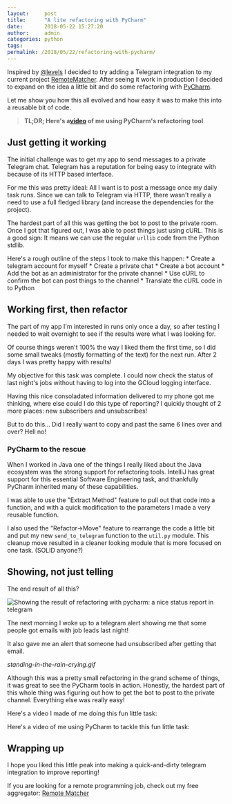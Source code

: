 ```yaml
---
layout:     post
title:      "A lite refactoring with PyCharm"
date:       2018-05-22 15:27:20
author:     admin
categories: python
tags:  
permalink: /2018/05/22/refactoring-with-pycharm/
---
```

Inspired by [@levels](http://twitter.com/levelsio) I decided to try adding a Telegram integration to my current project [RemoteMatcher](https://remotematcher.com). After seeing it work in production I decided to expand on the idea a little bit and do some refactoring with [PyCharm](https://www.jetbrains.com/pycharm/).

Let me show you how this all evolved and how easy it was to make this into a reusable bit of code.

> **TL;DR; Here's a[video](https://www.youtube.com/watch?v=EURikItXAgk) of me using PyCharm's refactoring tool**

## Just getting it working

The initial challenge was to get my app to send messages to a private Telegram chat. Telegram has a reputation for being easy to integrate with because of its HTTP based interface.

For me this was pretty ideal: All I want is to post a message once my daily task runs. Since we can talk to Telegram via HTTP, there wasn't really a need to use a full fledged library (and increase the dependencies for the project).

The hardest part of all this was getting the bot to post to the private room. Once I got that figured out, I was able to post things just using cURL. This is a good sign: It means we can use the regular `urllib` code from the Python stdlib.

Here's a rough outline of the steps I took to make this happen: * Create a telegram account for myself * Create a private chat * Create a bot account * Add the bot as an administrator for the private channel * Use cURL to confirm the bot can post things to the channel * Translate the cURL code in to Python

## Working first, then refactor

The part of my app I'm interested in runs only once a day, so after testing I needed to wait overnight to see if the results were what I was looking for.

Of course things weren't 100% the way I liked them the first time, so I did some small tweaks (mostly formatting of the text) for the next run. After 2 days I was pretty happy with results!

My objective for this task was complete. I could now check the status of last night's jobs without having to log into the GCloud logging interface.

Having this nice consoladated information delivered to my phone got me thinking, where else could I do this type of reporting? I quickly thought of 2 more places: new subscribers and unsubscribes!

But to do this... Did I really want to copy and past the same 6 lines over and over? Hell no!

### PyCharm to the rescue

When I worked in Java one of the things I really liked about the Java ecosystem was the strong support for refactoring tools. IntelliJ has great support for this essential Software Engineering task, and thankfully PyCharm inherited many of these capabilities.

I was able to use the "Extract Method" feature to pull out that code into a function, and with a quick modification to the parameters I made a very reusable function.

I also used the "Refactor->Move" feature to rearrange the code a little bit and put my new `send_to_telegram` function to the `util.py` module. This cleanup move resulted in a cleaner looking module that is more focused on one task. (SOLID anyone?)

## Showing, not just telling

The end result of all this?

![Showing the result of refactoring with pycharm: a nice status report in telegram](https://ironboundsoftware.com/blog/wp-content/uploads/2018/05/IMG_20180518_081639-420x747.jpg)

The next morning I woke up to a telegram alert showing me that some people got emails with job leads last night!

It also gave me an alert that someone had unsubscribed after getting that email.

_standing-in-the-rain-crying.gif_

Although this was a pretty small refactoring in the grand scheme of things, it was great to see the PyCharm tools in action. Honestly, the hardest part of this whole thing was figuring out how to get the bot to post to the private channel. Everything else was really easy!

Here's a video I made of me doing this fun little task:

Here's a video of me using PyCharm to tackle this fun little task:

## Wrapping up

I hope you liked this little peak into making a quick-and-dirty telegram integration to improve reporting!

If you are looking for a remote programming job, check out my free aggregator: [Remote Matcher](https://remotematcher.com)
